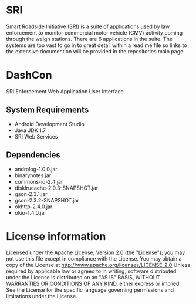 # SRI
Smart Roadside Initiative (SRI) is a suite of applications used by law enforcement to monitor commercial motor vehicle (CMV) activity coming through the weigh stations. There are 6 applications in the suite. The systems are too vast to go in to great detail within a read me file so links to the extensive documention will be provided in the repositories main page.

# DashCon
SRI Enforcement Web Application User Interface

## System Requirements
- Android Development Studio
- Java JDK 1.7
- SRI Web Services

## Dependencies
- androlog-1.0.0.jar
- binarynotes.jar
- commons-io-2.4.jar
- disklrucache-2.0.3-SNAPSHOT.jar
- gson-2.3.1.jar
- gson-2.3.2-SNAPSHOT.jar
- okhttp-2.4.0.jar
- okio-1.4.0.jar

# License information
Licensed under the Apache License, Version 2.0 (the "License"); you may not use this file except in compliance with the License. You may obtain a copy of the License at http://www.apache.org/licenses/LICENSE-2.0 Unless required by applicable law or agreed to in writing, software distributed under the License is distributed on an "AS IS" BASIS, WITHOUT WARRANTIES OR CONDITIONS OF ANY KIND, either express or implied. See the License for the specific language governing permissions and limitations under the License.


